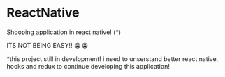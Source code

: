 # ReactNative

Shooping application in react native! (*) 

ITS NOT BEING EASY!! 😭😭

*this project still in development! i need to unserstand better react native, hooks and redux to continue developing this application! 
